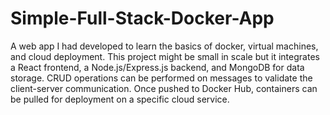 # Simple-Full-Stack-Docker-App
A web app I had developed to learn the basics of docker, virtual machines, and cloud deployment. This project might be small in scale but it integrates a React frontend, a Node.js/Express.js backend, and MongoDB for data storage. CRUD operations can be performed on messages to validate the client-server communication. Once pushed to Docker Hub, containers can be pulled for deployment on a specific cloud service. 
